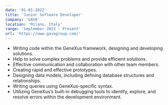 ```yaml
---
date: '01-01-2022'
title: 'Junior Software Developer'
company: 'GAVA'
location: 'Milano, Italy'
range: 'September 2023 - Present'
url: 'https://www.gavagroup.com/'
---
```


- Writing code within the GeneXus framework, designing and developing solutions.
- Help to solve complex problems and provide efficient solutions.
- Effective communication and collaboration with other team members.
- Creating rapid and effective prototypes.
- Designing data models, including defining database structures and relationships.
- Writing queries using GeneXus-specific syntax.
- Utilizing GeneXus’s built-in debugging tools to identify, explore, and resolve errors within the development environment.